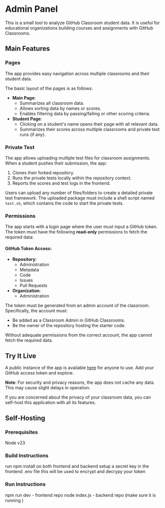 # Admin Panel

This is a small tool to analyze GitHub Classroom student data. It is useful for educational organizations building courses and assignments with GitHub Classrooms.

## Main Features

### Pages
The app provides easy navigation across multiple classrooms and their student data.

The basic layout of the pages is as follows:
- **Main Page**:
  - Summarizes all classroom data.
  - Allows sorting data by names or scores.
  - Enables filtering data by passing/failing or other scoring criteria.
- **Student Page**:
  - Clicking on a student's name opens their page with all relevant data.
  - Summarizes their scores across multiple classrooms and private test runs (if any).

### Private Test

The app allows uploading multiple test files for classroom assignments. When a student pushes their submission, the app:
1. Clones their forked repository.
2. Runs the private tests locally within the repository context.
3. Reports the scores and test logs in the frontend.

Users can upload any number of files/folders to create a detailed private test framework. The uploaded package must include a shell script named `test.sh`, which contains the code to start the private tests.

### Permissions
The app starts with a login page where the user must input a GitHub token. The token must have the following **read-only** permissions to fetch the required data:

#### GitHub Token Access:
- **Repository**:
  - Administration
  - Metadata
  - Code
  - Issues
  - Pull Requests
- **Organization**:
  - Administration

The token must be generated from an admin account of the classroom. Specifically, the account must:
- Be added as a Classroom Admin in GitHub Classrooms.
- Be the owner of the repository hosting the starter code.

Without adequate permissions from the correct account, the app cannot fetch the required data.

## Try It Live

A public instance of the app is available [here]() for anyone to use. Add your GitHub access token and explore.

**Note**: For security and privacy reasons, the app does not cache any data. This may cause slight delays in operation.

If you are concerned about the privacy of your classroom data, you can self-host this application with all its features.

## Self-Hosting

### Prerequisites
Node v23

### Build Instructions
run npm install on both frontend and backend 
setup a secret key in the frontend .env file this will be used to encrypt and decrypy your token

### Run Instructions
npm run dev - frontend repo
node index.js - backend repo (make sure it is running )


